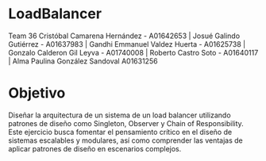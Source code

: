 # LoadBalancer

Team 36 
Cristóbal Camarena Hernández - A01642653 |
Josué Galindo Gutiérrez - A01637983 |
Gandhi Emmanuel Valdez Huerta - A01625738 |
Gonzalo Calderon Gil Leyva - A01740008 |
Roberto Castro Soto - A01640117 |
Alma Paulina González Sandoval A01631256 

# Objetivo
Diseñar la arquitectura de un sistema de un load balancer utilizando patrones de diseño como Singleton, Observer y Chain of Responsibility. Este ejercicio busca fomentar el pensamiento crítico en el diseño de sistemas escalables y modulares, así como comprender las ventajas de aplicar patrones de diseño en escenarios complejos.
